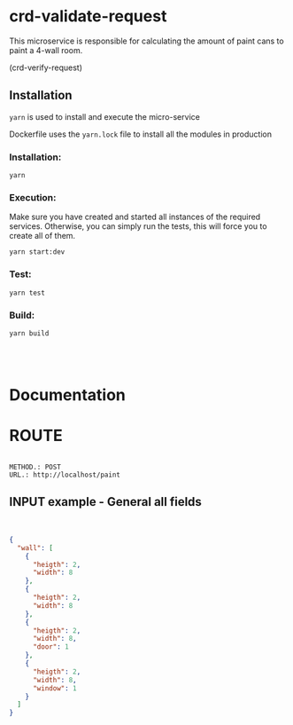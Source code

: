 # crd-validate-request

This microservice is responsible for calculating the amount of paint cans to paint a 4-wall room.

(crd-verify-request)

## Installation

`yarn` is used to install and execute the micro-service

Dockerfile uses the `yarn.lock` file to install all the modules in production

### Installation:

```
yarn
```

### Execution:

Make sure you have created and started all instances of the required services. Otherwise, you can simply run the tests, this will force you to create all of them.

```
yarn start:dev
```

### Test:

```
yarn test

```

### Build:

```
yarn build

```

<br/>
<br/>

# Documentation

# ROUTE

```

METHOD.: POST
URL.: http://localhost/paint

```

## INPUT example - General all fields

<br/>

```json
{
  "wall": [
    {
      "heigth": 2,
      "width": 8
    },
    {
      "heigth": 2,
      "width": 8
    },
    {
      "heigth": 2,
      "width": 8,
      "door": 1
    },
    {
      "heigth": 2,
      "width": 8,
      "window": 1
    }
  ]
}
```
